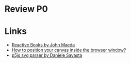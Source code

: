# Review P0

# Links 
- [Reactive Books by John Maeda](https://vimeo.com/124707805)
- [How to position your canvas inside the browser window?](https://github.com/processing/p5.js/wiki/Positioning-your-canvas)
- [p5js svg parser by Daniele Savasta](https://github.com/danielesavasta/p5.svg.js)
